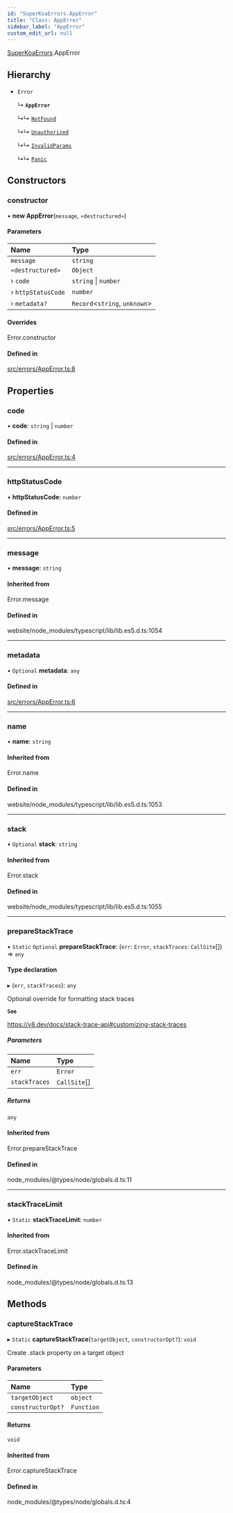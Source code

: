 ```yaml
---
id: "SuperKoaErrors.AppError"
title: "Class: AppError"
sidebar_label: "AppError"
custom_edit_url: null
---
```


[SuperKoaErrors](../namespaces/SuperKoaErrors.md).AppError

## Hierarchy

- `Error`

  ↳ **`AppError`**

  ↳↳ [`NotFound`](SuperKoaErrors.NotFound.md)

  ↳↳ [`Unauthorized`](SuperKoaErrors.Unauthorized.md)

  ↳↳ [`InvalidParams`](SuperKoaErrors.InvalidParams.md)

  ↳↳ [`Panic`](SuperKoaErrors.Panic.md)

## Constructors

### constructor

• **new AppError**(`message`, `«destructured»`)

#### Parameters

| Name | Type |
| :------ | :------ |
| `message` | `string` |
| `«destructured»` | `Object` |
| › `code` | `string` \| `number` |
| › `httpStatusCode` | `number` |
| › `metadata?` | `Record`<`string`, `unknown`\> |

#### Overrides

Error.constructor

#### Defined in

[src/errors/AppError.ts:8](https://github.com/onhernandes/super-koa/blob/bfa25c8/src/errors/AppError.ts#L8)

## Properties

### code

• **code**: `string` \| `number`

#### Defined in

[src/errors/AppError.ts:4](https://github.com/onhernandes/super-koa/blob/bfa25c8/src/errors/AppError.ts#L4)

___

### httpStatusCode

• **httpStatusCode**: `number`

#### Defined in

[src/errors/AppError.ts:5](https://github.com/onhernandes/super-koa/blob/bfa25c8/src/errors/AppError.ts#L5)

___

### message

• **message**: `string`

#### Inherited from

Error.message

#### Defined in

website/node_modules/typescript/lib/lib.es5.d.ts:1054

___

### metadata

• `Optional` **metadata**: `any`

#### Defined in

[src/errors/AppError.ts:6](https://github.com/onhernandes/super-koa/blob/bfa25c8/src/errors/AppError.ts#L6)

___

### name

• **name**: `string`

#### Inherited from

Error.name

#### Defined in

website/node_modules/typescript/lib/lib.es5.d.ts:1053

___

### stack

• `Optional` **stack**: `string`

#### Inherited from

Error.stack

#### Defined in

website/node_modules/typescript/lib/lib.es5.d.ts:1055

___

### prepareStackTrace

▪ `Static` `Optional` **prepareStackTrace**: (`err`: `Error`, `stackTraces`: `CallSite`[]) => `any`

#### Type declaration

▸ (`err`, `stackTraces`): `any`

Optional override for formatting stack traces

**`See`**

https://v8.dev/docs/stack-trace-api#customizing-stack-traces

##### Parameters

| Name | Type |
| :------ | :------ |
| `err` | `Error` |
| `stackTraces` | `CallSite`[] |

##### Returns

`any`

#### Inherited from

Error.prepareStackTrace

#### Defined in

node_modules/@types/node/globals.d.ts:11

___

### stackTraceLimit

▪ `Static` **stackTraceLimit**: `number`

#### Inherited from

Error.stackTraceLimit

#### Defined in

node_modules/@types/node/globals.d.ts:13

## Methods

### captureStackTrace

▸ `Static` **captureStackTrace**(`targetObject`, `constructorOpt?`): `void`

Create .stack property on a target object

#### Parameters

| Name | Type |
| :------ | :------ |
| `targetObject` | `object` |
| `constructorOpt?` | `Function` |

#### Returns

`void`

#### Inherited from

Error.captureStackTrace

#### Defined in

node_modules/@types/node/globals.d.ts:4
